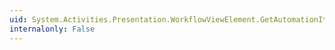 ```yaml
---
uid: System.Activities.Presentation.WorkflowViewElement.GetAutomationItemStatus
internalonly: False
---
```

